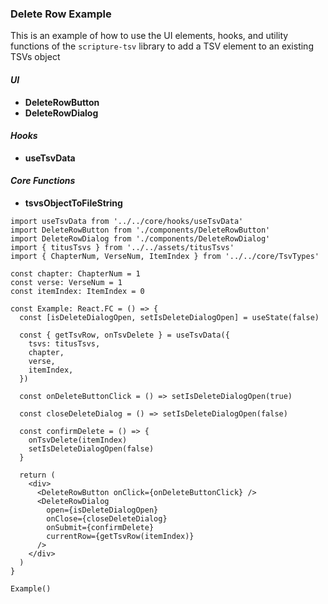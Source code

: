 ### Delete Row Example

<!-- TODO: Add more documentation, especially to hooks and core functions -->
<!-- TODO: Display original TSVs, new TSVs, and new file content to user -->

This is an example of how to use the UI elements, hooks, and utility functions
of the `scripture-tsv` library to add a TSV element to an existing TSVs object

#### _UI_

- **DeleteRowButton**
- **DeleteRowDialog**

#### _Hooks_

- **useTsvData**

#### _Core Functions_

- **tsvsObjectToFileString**

```tsx
import useTsvData from '../../core/hooks/useTsvData'
import DeleteRowButton from './components/DeleteRowButton'
import DeleteRowDialog from './components/DeleteRowDialog'
import { titusTsvs } from '../../assets/titusTsvs'
import { ChapterNum, VerseNum, ItemIndex } from '../../core/TsvTypes'

const chapter: ChapterNum = 1
const verse: VerseNum = 1
const itemIndex: ItemIndex = 0

const Example: React.FC = () => {
  const [isDeleteDialogOpen, setIsDeleteDialogOpen] = useState(false)

  const { getTsvRow, onTsvDelete } = useTsvData({
    tsvs: titusTsvs,
    chapter,
    verse,
    itemIndex,
  })

  const onDeleteButtonClick = () => setIsDeleteDialogOpen(true)

  const closeDeleteDialog = () => setIsDeleteDialogOpen(false)

  const confirmDelete = () => {
    onTsvDelete(itemIndex)
    setIsDeleteDialogOpen(false)
  }

  return (
    <div>
      <DeleteRowButton onClick={onDeleteButtonClick} />
      <DeleteRowDialog
        open={isDeleteDialogOpen}
        onClose={closeDeleteDialog}
        onSubmit={confirmDelete}
        currentRow={getTsvRow(itemIndex)}
      />
    </div>
  )
}

Example()
```
